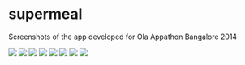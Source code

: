 # supermeal


Screenshots of the app developed for Ola Appathon Bangalore 2014

![](https://github.com/royce2892/supermeal/blob/master/SUPERMEAL/Screenshot_2015-02-08-10-34-22.png)
![](https://github.com/royce2892/supermeal/blob/master/SUPERMEAL/Screenshot_2015-02-08-10-34-36.png)
![](https://github.com/royce2892/supermeal/blob/master/SUPERMEAL/Screenshot_2015-02-08-10-34-49.png)
![](https://github.com/royce2892/supermeal/blob/master/SUPERMEAL/Screenshot_2015-02-08-10-34-55.png)
![](https://github.com/royce2892/supermeal/blob/master/SUPERMEAL/Screenshot_2015-02-08-10-35-03.png)
![](https://github.com/royce2892/supermeal/blob/master/SUPERMEAL/Screenshot_2015-02-08-10-35-10.png)
![](https://github.com/royce2892/supermeal/blob/master/SUPERMEAL/Screenshot_2015-02-08-10-41-09.png)
![](https://github.com/royce2892/supermeal/blob/master/SUPERMEAL/Screenshot_2015-02-08-10-41-13.png)

